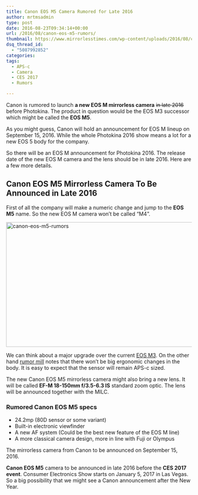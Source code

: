 ```yaml
---
title: Canon EOS M5 Camera Rumored for Late 2016
author: mrtmsadmin
type: post
date: 2016-08-23T09:34:14+00:00
url: /2016/08/canon-eos-m5-rumors/
thumbnail: https://www.mirrorlesstimes.com/wp-content/uploads/2016/08/canon-eos-m5-rumors-e1471944625711.jpg
dsq_thread_id:
  - "5087992852"
categories:
tags:
  - APS-c
  - Camera
  - CES 2017
  - Rumors

---
```

Canon is rumored to launch **a new EOS M mirrorless camera** <del>in late 2016</del> before Photokina. The product in question would be the EOS M3 successor which might be called the **EOS M5**.

As you might guess, Canon will hold an announcement for EOS M lineup on September 15, 2016. While the whole Photokina 2016 show means a lot for a new EOS 5 body for the company.

So there will be an EOS M announcement for Photokina 2016. The release date of the new EOS M camera and the lens should be in late 2016. Here are a few more details.<!--more-->

## Canon EOS M5 Mirrorless Camera To Be Announced in Late 2016

First of all the company will make a numeric change and jump to the **EOS M5** name. So the new EOS M camera won’t be called “M4”.

<img class="alignnone size-full wp-image-493" src="https://i2.wp.com/www.mirrorlesstimes.com/wp-content/uploads/2016/08/canon-eos-m5-rumors.jpg?resize=600%2C338&#038;ssl=1" alt="canon-eos-m5-rumors" width="600" height="338" data-recalc-dims="1" /> 

We can think about a major upgrade over the current <a href="http://amzn.to/2bdHyhd" target="_blank" rel="“nofollow”">EOS M3</a>. On the other hand <a href="http://www.canonrumors.com/there-will-be-a-new-eos-m-camera-coming-in-2016/" target="_blank">rumor mill</a> notes that there won’t be big ergonomic changes in the body. It is easy to expect that the sensor will remain APS-c sized.

The new Canon EOS M5 mirrorless camera might also bring a new lens. It will be called **EF-M 18-150mm f/3.5-6.3 IS** standard zoom optic. The lens will be announced together with the MILC.

### Rumored Canon EOS M5 specs

  * 24.2mp (80D sensor or some variant)
  * Built-in electronic viewfinder
  * A new AF system (Could be the best new feature of the EOS M line)
  * A more classical camera design, more in line with Fuji or Olympus

The mirrorless camera from Canon to be announced on September 15, 2016.

**Canon EOS M5** camera to be announced in late 2016 before the **CES 2017 event**. Consumer Electronics Show starts on January 5, 2017 in Las Vegas. So a big possibility that we might see a Canon announcement after the New Year.